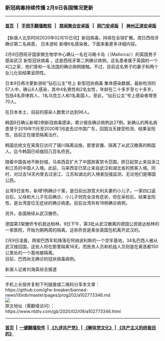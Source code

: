 ### 新冠病毒持续传播 2月9日各国情况更新
------------------------

#### [首页](https://github.com/gfw-breaker/banned-news1/blob/master/README.md) &nbsp;&nbsp;|&nbsp;&nbsp; [手把手翻墙教程](https://github.com/gfw-breaker/guides/wiki) &nbsp;&nbsp;|&nbsp;&nbsp; [禁闻聚合安卓版](https://github.com/gfw-breaker/bn-android) &nbsp;&nbsp;|&nbsp;&nbsp; [网门安卓版](https://github.com/oGate2/oGate) &nbsp;&nbsp;|&nbsp;&nbsp; [神州正道安卓版](https://github.com/SzzdOgate/update) 



<div><div class="post_content" itemprop="articleBody">
 <p>
  【新唐人北京时间2020年02月10日讯】新冠病毒，持续在全球扩散。周日西班牙确诊第二名病患，
  <ok href="https://www.ntdtv.com/gb/日本游轮.htm">
   日本游轮
  </ok>
  新增6名感染者。下面来看更多详细内容。
 </p>
 <p>
  2月9日西班牙国家微生物学中心确认一名在马略卡岛（（Mallorca））的英国男子感染武汉
  <ok href="https://www.ntdtv.com/gb/新型冠状病毒.htm">
   新型冠状病毒
  </ok>
  。这是西班牙第二例确诊病例。这名患者属于英国的一个4口之家，他们曾和一名法国的确诊病例接触。不过，目前这名男子的妻子和两个女儿化验结果呈阴性。
 </p>
 <p>
  日本9日再次更新游轮“钻石公主”号上
  <ok href="https://www.ntdtv.com/gb/新型冠状病毒.htm">
   新型冠状病毒
  </ok>
  集体感染数据，最新检测的57人中，确认6人感染，其中4名男性和2名女性，年龄在二十多岁至七十多岁。包括4名菲律宾人、1名乌克兰人和1名美国人。至此，“钻石公主”号上感染者增至70人。
 </p>
 <p>
  在日本本土，目前的感染人数累计达到96人。
 </p>
 <p>
  韩国9日确认新增2例新冠病毒感染，累计报告确诊病例达27例。新确认的两名病患曾于2019年11月至2020年1月底去过中国广东，回国当天接受检测、结果呈阳性，目前正在接受隔离治疗。
 </p>
 <p>
  韩国总统文在寅周日访问了镇川隔离设施，那里安置、隔离了从武汉撤离的韩国人。迄今韩国已经接回几百名侨民。
 </p>
 <p>
  随着中国各地不断封城，马来西亚扩大了中国旅客禁令范围，即日起禁止来自浙江和江苏的中国人入境。此前，马来西亚已禁止来自武汉和湖北省的旅客入境。同时，对过去14天内曾去过浙江、江苏和湖北的入境者加强监测，无论他们是哪国公民。
 </p>
 <p>
  台湾9日宣布，新增1例确诊个案，是日前出游意大利夫妻的小儿子。一家四口返台后，父母和大儿子先后确诊，小儿子则完全没有症状，但在采检后，结果呈阳性，是台湾首位无症状的确诊病患。目前台湾共有18例确诊病例。
 </p>
 <p>
  另外，各国继续从武汉撤侨。
 </p>
 <p>
  德国第3架撤侨专机抵达柏林。9日下午，第3批从武汉撤离的德国公民抵达柏林的一家医院，开始为期两周的隔离。这些侨民是乘坐英国包机离开武汉的。
 </p>
 <p>
  2月9日凌晨，两架巴西军机降落在阿纳波利斯的一个空军基地，34名巴西人被从武汉接回国。这些人将在那里隔离18天。而医务人员和机组人员则是在离首都150公里处的一个基地被隔离。
  <br/>
  目前，巴西尚无确诊的冠状病毒病例。
 </p>
 <p>
  新唐人记者刘海英综合报道
 </p>
 <div class="single_ad">
 </div>
</div>
</div>
<hr/>
手机上长按并复制下列链接或二维码分享本文章：<br/>
https://github.com/gfw-breaker/banned-news1/blob/master/pages/prog202/a102773346.md <br/>
<a href='https://github.com/gfw-breaker/banned-news1/blob/master/pages/prog202/a102773346.md'><img src='https://github.com/gfw-breaker/banned-news1/blob/master/pages/prog202/a102773346.md.png'/></a> <br/>
原文地址（需翻墙访问）：https://www.ntdtv.com/gb/2020/02/09/a102773346.html


------------------------
#### [首页](https://github.com/gfw-breaker/banned-news1/blob/master/README.md) &nbsp;|&nbsp; [一键翻墙软件](https://github.com/gfw-breaker/nogfw/blob/master/README.md) &nbsp;| [《九评共产党》](https://github.com/gfw-breaker/9ping.md/blob/master/README.md#九评之一评共产党是什么) | [《解体党文化》](https://github.com/gfw-breaker/jtdwh.md/blob/master/README.md) | [《共产主义的终极目的》](https://github.com/gfw-breaker/gczydzjmd.md/blob/master/README.md)


<img src='http://gfw-breaker.win/banned-news/pages/prog202/a102773346.md' width='0px' height='0px'/>